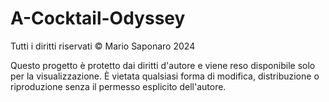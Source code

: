 # A-Cocktail-Odyssey

Tutti i diritti riservati © Mario Saponaro 2024

Questo progetto è protetto dai diritti d'autore e viene reso disponibile solo per la visualizzazione. È vietata qualsiasi forma di modifica, distribuzione o riproduzione senza il permesso esplicito dell'autore.
